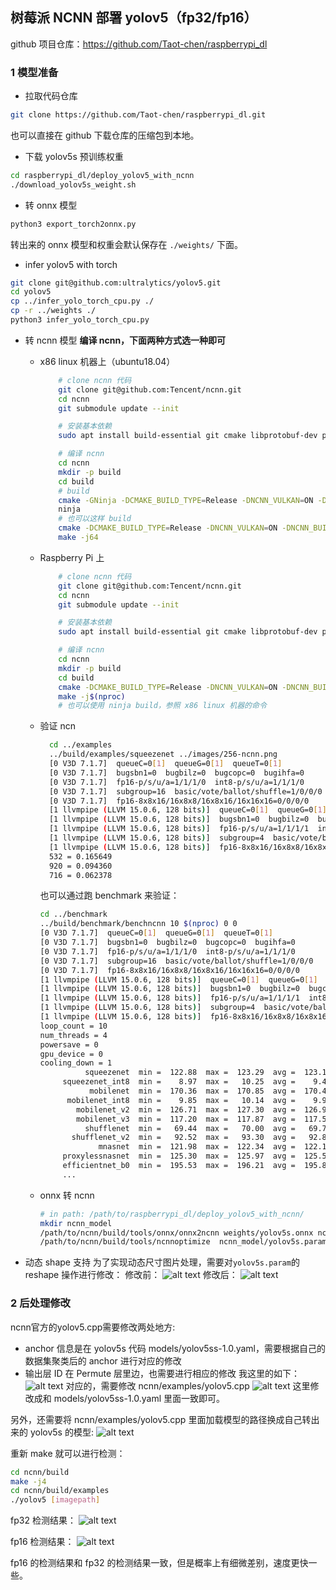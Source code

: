 ## 树莓派 NCNN 部署 yolov5（fp32/fp16）

github 项目仓库：https://github.com/Taot-chen/raspberrypi_dl


### 1 模型准备

* 拉取代码仓库
```bash
git clone https://github.com/Taot-chen/raspberrypi_dl.git
```
也可以直接在 github 下载仓库的压缩包到本地。

* 下载 yolov5s 预训练权重
```bash
cd raspberrypi_dl/deploy_yolov5_with_ncnn
./download_yolov5s_weight.sh
```

* 转 onnx 模型
```bash
python3 export_torch2onnx.py
```
转出来的 onnx 模型和权重会默认保存在 `./weights/` 下面。

* infer yolov5 with torch
```bash
git clone git@github.com:ultralytics/yolov5.git
cd yolov5
cp ../infer_yolo_torch_cpu.py ./
cp -r ../weights ./
python3 infer_yolo_torch_cpu.py
```

* 转 ncnn 模型
  **编译 ncnn，下面两种方式选一种即可**
  * x86 linux 机器上（ubuntu18.04）
    ```bash
        # clone ncnn 代码
        git clone git@github.com:Tencent/ncnn.git
        cd ncnn
        git submodule update --init

        # 安装基本依赖
        sudo apt install build-essential git cmake libprotobuf-dev protobuf-compiler libomp-dev libvulkan-dev vulkan-utils libopencv-dev

        # 编译 ncnn
        cd ncnn
        mkdir -p build
        cd build
        # build
        cmake -GNinja -DCMAKE_BUILD_TYPE=Release -DNCNN_VULKAN=ON -DNCNN_BUILD_EXAMPLES=ON ..
        ninja
        # 也可以这样 build
        cmake -DCMAKE_BUILD_TYPE=Release -DNCNN_VULKAN=ON -DNCNN_BUILD_EXAMPLES=ON ..
        make -j64
    ```
  * Raspberry Pi 上
    ```bash
        # clone ncnn 代码
        git clone git@github.com:Tencent/ncnn.git
        cd ncnn
        git submodule update --init

        # 安装基本依赖
        sudo apt install build-essential git cmake libprotobuf-dev protobuf-compiler libomp-dev libvulkan-dev vulkan-tools libopencv-dev

        # 编译 ncnn
        cd ncnn
        mkdir -p build
        cd build
        cmake -DCMAKE_BUILD_TYPE=Release -DNCNN_VULKAN=ON -DNCNN_BUILD_EXAMPLES=ON ..
        make -j$(nproc)
        # 也可以使用 ninja build，参照 x86 linux 机器的命令
    ```
  * 验证 ncn
    ```bash
      cd ../examples
      ../build/examples/squeezenet ../images/256-ncnn.png
      [0 V3D 7.1.7]  queueC=0[1]  queueG=0[1]  queueT=0[1]
      [0 V3D 7.1.7]  bugsbn1=0  bugbilz=0  bugcopc=0  bugihfa=0
      [0 V3D 7.1.7]  fp16-p/s/u/a=1/1/1/0  int8-p/s/u/a=1/1/1/0
      [0 V3D 7.1.7]  subgroup=16  basic/vote/ballot/shuffle=1/0/0/0
      [0 V3D 7.1.7]  fp16-8x8x16/16x8x8/16x8x16/16x16x16=0/0/0/0
      [1 llvmpipe (LLVM 15.0.6, 128 bits)]  queueC=0[1]  queueG=0[1]  queueT=0[1]
      [1 llvmpipe (LLVM 15.0.6, 128 bits)]  bugsbn1=0  bugbilz=0  bugcopc=0  bugihfa=0
      [1 llvmpipe (LLVM 15.0.6, 128 bits)]  fp16-p/s/u/a=1/1/1/1  int8-p/s/u/a=1/1/1/1
      [1 llvmpipe (LLVM 15.0.6, 128 bits)]  subgroup=4  basic/vote/ballot/shuffle=1/1/1/1
      [1 llvmpipe (LLVM 15.0.6, 128 bits)]  fp16-8x8x16/16x8x8/16x8x16/16x16x16=0/0/0/0
      532 = 0.165649
      920 = 0.094360
      716 = 0.062378
    ```
    也可以通过跑 benchmark 来验证：
    ```bash
    cd ../benchmark
    ../build/benchmark/benchncnn 10 $(nproc) 0 0
    [0 V3D 7.1.7]  queueC=0[1]  queueG=0[1]  queueT=0[1]
    [0 V3D 7.1.7]  bugsbn1=0  bugbilz=0  bugcopc=0  bugihfa=0
    [0 V3D 7.1.7]  fp16-p/s/u/a=1/1/1/0  int8-p/s/u/a=1/1/1/0
    [0 V3D 7.1.7]  subgroup=16  basic/vote/ballot/shuffle=1/0/0/0
    [0 V3D 7.1.7]  fp16-8x8x16/16x8x8/16x8x16/16x16x16=0/0/0/0
    [1 llvmpipe (LLVM 15.0.6, 128 bits)]  queueC=0[1]  queueG=0[1]  queueT=0[1]
    [1 llvmpipe (LLVM 15.0.6, 128 bits)]  bugsbn1=0  bugbilz=0  bugcopc=0  bugihfa=0
    [1 llvmpipe (LLVM 15.0.6, 128 bits)]  fp16-p/s/u/a=1/1/1/1  int8-p/s/u/a=1/1/1/1
    [1 llvmpipe (LLVM 15.0.6, 128 bits)]  subgroup=4  basic/vote/ballot/shuffle=1/1/1/1
    [1 llvmpipe (LLVM 15.0.6, 128 bits)]  fp16-8x8x16/16x8x8/16x8x16/16x16x16=0/0/0/0
    loop_count = 10
    num_threads = 4
    powersave = 0
    gpu_device = 0
    cooling_down = 1
              squeezenet  min =  122.88  max =  123.29  avg =  123.12
         squeezenet_int8  min =    8.97  max =   10.25  avg =    9.48
               mobilenet  min =  170.36  max =  170.85  avg =  170.47
          mobilenet_int8  min =    9.85  max =   10.14  avg =    9.97
            mobilenet_v2  min =  126.71  max =  127.30  avg =  126.93
            mobilenet_v3  min =  117.20  max =  117.87  avg =  117.53
              shufflenet  min =   69.44  max =   70.00  avg =   69.76
           shufflenet_v2  min =   92.52  max =   93.30  avg =   92.84
                 mnasnet  min =  121.98  max =  122.34  avg =  122.15
         proxylessnasnet  min =  125.30  max =  125.97  avg =  125.59
         efficientnet_b0  min =  195.53  max =  196.21  avg =  195.89
         ...
    ```



  * onnx 转 ncnn
    ```bash
    # in path: /path/to/raspberrypi_dl/deploy_yolov5_with_ncnn/
    mkdir ncnn_model
    /path/to/ncnn/build/tools/onnx/onnx2ncnn weights/yolov5s.onnx ncnn_model/yolov5s.param ncnn_model/yolov5s.bin
    /path/to/ncnn/build/tools/ncnnoptimize  ncnn_model/yolov5s.param ncnn_model/yolov5s.bin ncnn_model/yolov5s-opt.param ncnn_model/yolov5s-opt.bin 65536
    ```
* 动态 shape 支持
    为了实现动态尺寸图片处理，需要对`yolov5s.param`的 reshape 操作进行修改：
    修改前：
    ![alt text](./images/image-122.png)
    修改后：
    ![alt text](./images/image-123.png)


### 2 后处理修改

ncnn官方的yolov5.cpp需要修改两处地方:

* anchor 信息是在 yolov5s 代码 models/yolov5ss-1.0.yaml，需要根据自己的数据集聚类后的 anchor 进行对应的修改
* 输出层 ID 在 Permute 层里边，也需要进行相应的修改
我这里的如下：
  ![alt text](./images/{777E76A7-82AA-4B02-858E-39F49BD89DEA}.png)
  对应的，需要修改 ncnn/examples/yolov5.cpp
  ![alt text](./images/1730828542377.png)
  这里修改成和 models/yolov5ss-1.0.yaml 里面一致即可。

另外，还需要将 ncnn/examples/yolov5.cpp 里面加载模型的路径换成自己转出来的 yolov5s 的模型:
![alt text](./images/1730829616531.png)

重新 make 就可以进行检测：
```bash
cd ncnn/build
make -j4
cd ncnn/build/examples
./yolov5 [imagepath]
```
fp32 检测结果：
![alt text](./images/1730831632247.png)

fp16 检测结果：
![alt text](./images/1730831734861.png)

fp16 的检测结果和 fp32 的检测结果一致，但是概率上有细微差别，速度更快一些。
